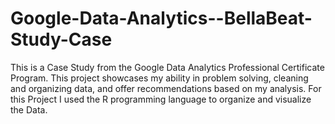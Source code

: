 # Google-Data-Analytics--BellaBeat-Study-Case

This is a Case Study from the Google Data Analytics Professional Certificate Program. 
This project showcases my ability in problem solving, cleaning and organizing data, and offer recommendations based on my analysis. 
For this Project I used the R programming language to organize and visualize the Data.
